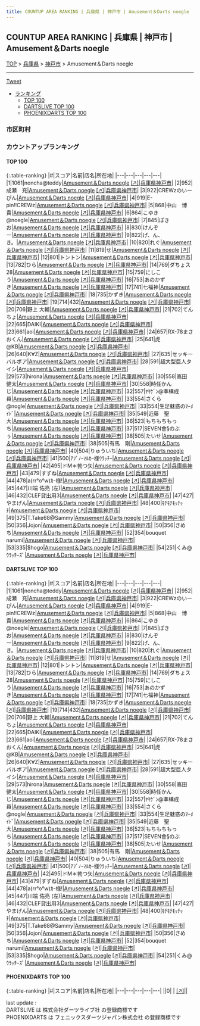 ```yaml
---
title: COUNTUP AREA RANKING | 兵庫県 | 神戸市 | Amusement＆Darts noegle
---
```

## COUNTUP AREA RANKING | 兵庫県 | 神戸市 | Amusement＆Darts noegle

[TOP](/darts/rank/) > [兵庫県](/darts/rank/兵庫県/) > [神戸市](/darts/rank/兵庫県/神戸市/) > Amusement＆Darts noegle

___

<a href="https://twitter.com/share?ref_src=twsrc%5Etfw" data-text="COUNTUP AREA RANKING | 兵庫県神戸市Amusement＆Darts noegle" class="twitter-share-button" data-hashtags="DARTSLIVE,PHOENIXDARTS,darts,ダーツ" data-show-count="false">Tweet</a>

* [ランキング](#カウントアップランキング)
    * [TOP 100](#top-100)
    * [DARTSLIVE TOP 100](#dartslive-top-100)
    * [PHOENIXDARTS TOP 100](#phoenixdarts-top-100)

### 市区町村

<ul>

</ul>

### カウントアップランキング

#### TOP 100



{:.table-ranking}
|#|スコア|名前|店名|所在地|
|---|---|---|---|---|
|1|1061|<span class="rank-name-dl">noncha@teddy</span>|<a href="/darts/rank/shops/6d75ee8fe2c34a2e28032249b44395af.html">Amusement＆Darts noegle</a> <a href="https://search.dartslive.com/jp/shop/6d75ee8fe2c34a2e28032249b44395af">[↗]</a>|<a href="/darts/rank/兵庫県/神戸市">兵庫県神戸市</a>|
|2|952|<span class="rank-name-dl">成瀬　充</span>|<a href="/darts/rank/shops/6d75ee8fe2c34a2e28032249b44395af.html">Amusement＆Darts noegle</a> <a href="https://search.dartslive.com/jp/shop/6d75ee8fe2c34a2e28032249b44395af">[↗]</a>|<a href="/darts/rank/兵庫県/神戸市">兵庫県神戸市</a>|
|3|922|<span class="rank-name-dl">CREWzのいーぴん</span>|<a href="/darts/rank/shops/6d75ee8fe2c34a2e28032249b44395af.html">Amusement＆Darts noegle</a> <a href="https://search.dartslive.com/jp/shop/6d75ee8fe2c34a2e28032249b44395af">[↗]</a>|<a href="/darts/rank/兵庫県/神戸市">兵庫県神戸市</a>|
|4|919|<span class="rank-name-dl">E-pin!!CREWz</span>|<a href="/darts/rank/shops/6d75ee8fe2c34a2e28032249b44395af.html">Amusement＆Darts noegle</a> <a href="https://search.dartslive.com/jp/shop/6d75ee8fe2c34a2e28032249b44395af">[↗]</a>|<a href="/darts/rank/兵庫県/神戸市">兵庫県神戸市</a>|
|5|868|<span class="rank-name-dl">中山　博貴</span>|<a href="/darts/rank/shops/6d75ee8fe2c34a2e28032249b44395af.html">Amusement＆Darts noegle</a> <a href="https://search.dartslive.com/jp/shop/6d75ee8fe2c34a2e28032249b44395af">[↗]</a>|<a href="/darts/rank/兵庫県/神戸市">兵庫県神戸市</a>|
|6|864|<span class="rank-name-dl">こゆき@noegle</span>|<a href="/darts/rank/shops/6d75ee8fe2c34a2e28032249b44395af.html">Amusement＆Darts noegle</a> <a href="https://search.dartslive.com/jp/shop/6d75ee8fe2c34a2e28032249b44395af">[↗]</a>|<a href="/darts/rank/兵庫県/神戸市">兵庫県神戸市</a>|
|7|845|<span class="rank-name-dl">ぽきお</span>|<a href="/darts/rank/shops/6d75ee8fe2c34a2e28032249b44395af.html">Amusement＆Darts noegle</a> <a href="https://search.dartslive.com/jp/shop/6d75ee8fe2c34a2e28032249b44395af">[↗]</a>|<a href="/darts/rank/兵庫県/神戸市">兵庫県神戸市</a>|
|8|830|<span class="rank-name-dl">けんぞー</span>|<a href="/darts/rank/shops/6d75ee8fe2c34a2e28032249b44395af.html">Amusement＆Darts noegle</a> <a href="https://search.dartslive.com/jp/shop/6d75ee8fe2c34a2e28032249b44395af">[↗]</a>|<a href="/darts/rank/兵庫県/神戸市">兵庫県神戸市</a>|
|9|822|<span class="rank-name-dl">げ、ん、き。</span>|<a href="/darts/rank/shops/6d75ee8fe2c34a2e28032249b44395af.html">Amusement＆Darts noegle</a> <a href="https://search.dartslive.com/jp/shop/6d75ee8fe2c34a2e28032249b44395af">[↗]</a>|<a href="/darts/rank/兵庫県/神戸市">兵庫県神戸市</a>|
|10|820|<span class="rank-name-dl">れぐ</span>|<a href="/darts/rank/shops/6d75ee8fe2c34a2e28032249b44395af.html">Amusement＆Darts noegle</a> <a href="https://search.dartslive.com/jp/shop/6d75ee8fe2c34a2e28032249b44395af">[↗]</a>|<a href="/darts/rank/兵庫県/神戸市">兵庫県神戸市</a>|
|11|819|<span class="rank-name-dl">せ</span>|<a href="/darts/rank/shops/6d75ee8fe2c34a2e28032249b44395af.html">Amusement＆Darts noegle</a> <a href="https://search.dartslive.com/jp/shop/6d75ee8fe2c34a2e28032249b44395af">[↗]</a>|<a href="/darts/rank/兵庫県/神戸市">兵庫県神戸市</a>|
|12|801|<span class="rank-name-dl">トントン</span>|<a href="/darts/rank/shops/6d75ee8fe2c34a2e28032249b44395af.html">Amusement＆Darts noegle</a> <a href="https://search.dartslive.com/jp/shop/6d75ee8fe2c34a2e28032249b44395af">[↗]</a>|<a href="/darts/rank/兵庫県/神戸市">兵庫県神戸市</a>|
|13|782|<span class="rank-name-dl">ひら</span>|<a href="/darts/rank/shops/6d75ee8fe2c34a2e28032249b44395af.html">Amusement＆Darts noegle</a> <a href="https://search.dartslive.com/jp/shop/6d75ee8fe2c34a2e28032249b44395af">[↗]</a>|<a href="/darts/rank/兵庫県/神戸市">兵庫県神戸市</a>|
|14|769|<span class="rank-name-dl">ダちょス28</span>|<a href="/darts/rank/shops/6d75ee8fe2c34a2e28032249b44395af.html">Amusement＆Darts noegle</a> <a href="https://search.dartslive.com/jp/shop/6d75ee8fe2c34a2e28032249b44395af">[↗]</a>|<a href="/darts/rank/兵庫県/神戸市">兵庫県神戸市</a>|
|15|759|<span class="rank-name-dl">にしこう</span>|<a href="/darts/rank/shops/6d75ee8fe2c34a2e28032249b44395af.html">Amusement＆Darts noegle</a> <a href="https://search.dartslive.com/jp/shop/6d75ee8fe2c34a2e28032249b44395af">[↗]</a>|<a href="/darts/rank/兵庫県/神戸市">兵庫県神戸市</a>|
|16|753|<span class="rank-name-dl">あのかずき</span>|<a href="/darts/rank/shops/6d75ee8fe2c34a2e28032249b44395af.html">Amusement＆Darts noegle</a> <a href="https://search.dartslive.com/jp/shop/6d75ee8fe2c34a2e28032249b44395af">[↗]</a>|<a href="/darts/rank/兵庫県/神戸市">兵庫県神戸市</a>|
|17|741|<span class="rank-name-dl">七福神</span>|<a href="/darts/rank/shops/6d75ee8fe2c34a2e28032249b44395af.html">Amusement＆Darts noegle</a> <a href="https://search.dartslive.com/jp/shop/6d75ee8fe2c34a2e28032249b44395af">[↗]</a>|<a href="/darts/rank/兵庫県/神戸市">兵庫県神戸市</a>|
|18|735|<span class="rank-name-dl">かずき</span>|<a href="/darts/rank/shops/6d75ee8fe2c34a2e28032249b44395af.html">Amusement＆Darts noegle</a> <a href="https://search.dartslive.com/jp/shop/6d75ee8fe2c34a2e28032249b44395af">[↗]</a>|<a href="/darts/rank/兵庫県/神戸市">兵庫県神戸市</a>|
|19|714|<span class="rank-name-dl">432</span>|<a href="/darts/rank/shops/6d75ee8fe2c34a2e28032249b44395af.html">Amusement＆Darts noegle</a> <a href="https://search.dartslive.com/jp/shop/6d75ee8fe2c34a2e28032249b44395af">[↗]</a>|<a href="/darts/rank/兵庫県/神戸市">兵庫県神戸市</a>|
|20|706|<span class="rank-name-dl">野上 大輔</span>|<a href="/darts/rank/shops/6d75ee8fe2c34a2e28032249b44395af.html">Amusement＆Darts noegle</a> <a href="https://search.dartslive.com/jp/shop/6d75ee8fe2c34a2e28032249b44395af">[↗]</a>|<a href="/darts/rank/兵庫県/神戸市">兵庫県神戸市</a>|
|21|702|<span class="rank-name-dl">てんちょ</span>|<a href="/darts/rank/shops/6d75ee8fe2c34a2e28032249b44395af.html">Amusement＆Darts noegle</a> <a href="https://search.dartslive.com/jp/shop/6d75ee8fe2c34a2e28032249b44395af">[↗]</a>|<a href="/darts/rank/兵庫県/神戸市">兵庫県神戸市</a>|
|22|665|<span class="rank-name-dl">DAIKI</span>|<a href="/darts/rank/shops/6d75ee8fe2c34a2e28032249b44395af.html">Amusement＆Darts noegle</a> <a href="https://search.dartslive.com/jp/shop/6d75ee8fe2c34a2e28032249b44395af">[↗]</a>|<a href="/darts/rank/兵庫県/神戸市">兵庫県神戸市</a>|
|23|661|<span class="rank-name-dl">aoi</span>|<a href="/darts/rank/shops/6d75ee8fe2c34a2e28032249b44395af.html">Amusement＆Darts noegle</a> <a href="https://search.dartslive.com/jp/shop/6d75ee8fe2c34a2e28032249b44395af">[↗]</a>|<a href="/darts/rank/兵庫県/神戸市">兵庫県神戸市</a>|
|24|657|<span class="rank-name-dl">RX-78まさおくん</span>|<a href="/darts/rank/shops/6d75ee8fe2c34a2e28032249b44395af.html">Amusement＆Darts noegle</a> <a href="https://search.dartslive.com/jp/shop/6d75ee8fe2c34a2e28032249b44395af">[↗]</a>|<a href="/darts/rank/兵庫県/神戸市">兵庫県神戸市</a>|
|25|641|<span class="rank-name-dl">虎@KB</span>|<a href="/darts/rank/shops/6d75ee8fe2c34a2e28032249b44395af.html">Amusement＆Darts noegle</a> <a href="https://search.dartslive.com/jp/shop/6d75ee8fe2c34a2e28032249b44395af">[↗]</a>|<a href="/darts/rank/兵庫県/神戸市">兵庫県神戸市</a>|
|26|640|<span class="rank-name-dl">K∀Z</span>|<a href="/darts/rank/shops/6d75ee8fe2c34a2e28032249b44395af.html">Amusement＆Darts noegle</a> <a href="https://search.dartslive.com/jp/shop/6d75ee8fe2c34a2e28032249b44395af">[↗]</a>|<a href="/darts/rank/兵庫県/神戸市">兵庫県神戸市</a>|
|27|635|<span class="rank-name-dl">セッキーバルボア</span>|<a href="/darts/rank/shops/6d75ee8fe2c34a2e28032249b44395af.html">Amusement＆Darts noegle</a> <a href="https://search.dartslive.com/jp/shop/6d75ee8fe2c34a2e28032249b44395af">[↗]</a>|<a href="/darts/rank/兵庫県/神戸市">兵庫県神戸市</a>|
|28|591|<span class="rank-name-dl">超大型巨人タイシ</span>|<a href="/darts/rank/shops/6d75ee8fe2c34a2e28032249b44395af.html">Amusement＆Darts noegle</a> <a href="https://search.dartslive.com/jp/shop/6d75ee8fe2c34a2e28032249b44395af">[↗]</a>|<a href="/darts/rank/兵庫県/神戸市">兵庫県神戸市</a>|
|29|573|<span class="rank-name-dl">hirona</span>|<a href="/darts/rank/shops/6d75ee8fe2c34a2e28032249b44395af.html">Amusement＆Darts noegle</a> <a href="https://search.dartslive.com/jp/shop/6d75ee8fe2c34a2e28032249b44395af">[↗]</a>|<a href="/darts/rank/兵庫県/神戸市">兵庫県神戸市</a>|
|30|558|<span class="rank-name-dl">嶌田　健太</span>|<a href="/darts/rank/shops/6d75ee8fe2c34a2e28032249b44395af.html">Amusement＆Darts noegle</a> <a href="https://search.dartslive.com/jp/shop/6d75ee8fe2c34a2e28032249b44395af">[↗]</a>|<a href="/darts/rank/兵庫県/神戸市">兵庫県神戸市</a>|
|30|558|<span class="rank-name-dl">時任かんじ</span>|<a href="/darts/rank/shops/6d75ee8fe2c34a2e28032249b44395af.html">Amusement＆Darts noegle</a> <a href="https://search.dartslive.com/jp/shop/6d75ee8fe2c34a2e28032249b44395af">[↗]</a>|<a href="/darts/rank/兵庫県/神戸市">兵庫県神戸市</a>|
|32|557|<span class="rank-name-dl">ﾔﾏｹﾞﾝ@準構成員</span>|<a href="/darts/rank/shops/6d75ee8fe2c34a2e28032249b44395af.html">Amusement＆Darts noegle</a> <a href="https://search.dartslive.com/jp/shop/6d75ee8fe2c34a2e28032249b44395af">[↗]</a>|<a href="/darts/rank/兵庫県/神戸市">兵庫県神戸市</a>|
|33|554|<span class="rank-name-dl">さくら@nogle</span>|<a href="/darts/rank/shops/6d75ee8fe2c34a2e28032249b44395af.html">Amusement＆Darts noegle</a> <a href="https://search.dartslive.com/jp/shop/6d75ee8fe2c34a2e28032249b44395af">[↗]</a>|<a href="/darts/rank/兵庫県/神戸市">兵庫県神戸市</a>|
|33|554|<span class="rank-name-dl">生足魅惑のﾏｰﾒｲﾄﾞ</span>|<a href="/darts/rank/shops/6d75ee8fe2c34a2e28032249b44395af.html">Amusement＆Darts noegle</a> <a href="https://search.dartslive.com/jp/shop/6d75ee8fe2c34a2e28032249b44395af">[↗]</a>|<a href="/darts/rank/兵庫県/神戸市">兵庫県神戸市</a>|
|35|549|<span class="rank-name-dl">近藤　聖大</span>|<a href="/darts/rank/shops/6d75ee8fe2c34a2e28032249b44395af.html">Amusement＆Darts noegle</a> <a href="https://search.dartslive.com/jp/shop/6d75ee8fe2c34a2e28032249b44395af">[↗]</a>|<a href="/darts/rank/兵庫県/神戸市">兵庫県神戸市</a>|
|36|523|<span class="rank-name-dl">もちもちもっち</span>|<a href="/darts/rank/shops/6d75ee8fe2c34a2e28032249b44395af.html">Amusement＆Darts noegle</a> <a href="https://search.dartslive.com/jp/shop/6d75ee8fe2c34a2e28032249b44395af">[↗]</a>|<a href="/darts/rank/兵庫県/神戸市">兵庫県神戸市</a>|
|37|517|<span class="rank-name-dl">SEVEN會§のぶぅ</span>|<a href="/darts/rank/shops/6d75ee8fe2c34a2e28032249b44395af.html">Amusement＆Darts noegle</a> <a href="https://search.dartslive.com/jp/shop/6d75ee8fe2c34a2e28032249b44395af">[↗]</a>|<a href="/darts/rank/兵庫県/神戸市">兵庫県神戸市</a>|
|38|505|<span class="rank-name-dl">たいせ</span>|<a href="/darts/rank/shops/6d75ee8fe2c34a2e28032249b44395af.html">Amusement＆Darts noegle</a> <a href="https://search.dartslive.com/jp/shop/6d75ee8fe2c34a2e28032249b44395af">[↗]</a>|<a href="/darts/rank/兵庫県/神戸市">兵庫県神戸市</a>|
|38|505|<span class="rank-name-dl">有馬　剛</span>|<a href="/darts/rank/shops/6d75ee8fe2c34a2e28032249b44395af.html">Amusement＆Darts noegle</a> <a href="https://search.dartslive.com/jp/shop/6d75ee8fe2c34a2e28032249b44395af">[↗]</a>|<a href="/darts/rank/兵庫県/神戸市">兵庫県神戸市</a>|
|40|504|<span class="rank-name-dl">りゅういち</span>|<a href="/darts/rank/shops/6d75ee8fe2c34a2e28032249b44395af.html">Amusement＆Darts noegle</a> <a href="https://search.dartslive.com/jp/shop/6d75ee8fe2c34a2e28032249b44395af">[↗]</a>|<a href="/darts/rank/兵庫県/神戸市">兵庫県神戸市</a>|
|41|500|<span class="rank-name-dl">ｱﾌﾞﾉｰﾏﾙｶｰ様ｳﾗｯﾁｰ</span>|<a href="/darts/rank/shops/6d75ee8fe2c34a2e28032249b44395af.html">Amusement＆Darts noegle</a> <a href="https://search.dartslive.com/jp/shop/6d75ee8fe2c34a2e28032249b44395af">[↗]</a>|<a href="/darts/rank/兵庫県/神戸市">兵庫県神戸市</a>|
|42|495|<span class="rank-name-dl">ドM＊勃つ矢</span>|<a href="/darts/rank/shops/6d75ee8fe2c34a2e28032249b44395af.html">Amusement＆Darts noegle</a> <a href="https://search.dartslive.com/jp/shop/6d75ee8fe2c34a2e28032249b44395af">[↗]</a>|<a href="/darts/rank/兵庫県/神戸市">兵庫県神戸市</a>|
|43|479|<span class="rank-name-dl">すずね</span>|<a href="/darts/rank/shops/6d75ee8fe2c34a2e28032249b44395af.html">Amusement＆Darts noegle</a> <a href="https://search.dartslive.com/jp/shop/6d75ee8fe2c34a2e28032249b44395af">[↗]</a>|<a href="/darts/rank/兵庫県/神戸市">兵庫県神戸市</a>|
|44|478|<span class="rank-name-dl">a(rr°o°w)ｶｰ様!</span>|<a href="/darts/rank/shops/6d75ee8fe2c34a2e28032249b44395af.html">Amusement＆Darts noegle</a> <a href="https://search.dartslive.com/jp/shop/6d75ee8fe2c34a2e28032249b44395af">[↗]</a>|<a href="/darts/rank/兵庫県/神戸市">兵庫県神戸市</a>|
|45|447|<span class="rank-name-dl">川端 佑亮 (左)</span>|<a href="/darts/rank/shops/6d75ee8fe2c34a2e28032249b44395af.html">Amusement＆Darts noegle</a> <a href="https://search.dartslive.com/jp/shop/6d75ee8fe2c34a2e28032249b44395af">[↗]</a>|<a href="/darts/rank/兵庫県/神戸市">兵庫県神戸市</a>|
|46|432|<span class="rank-name-dl">CLEF貸出用3</span>|<a href="/darts/rank/shops/6d75ee8fe2c34a2e28032249b44395af.html">Amusement＆Darts noegle</a> <a href="https://search.dartslive.com/jp/shop/6d75ee8fe2c34a2e28032249b44395af">[↗]</a>|<a href="/darts/rank/兵庫県/神戸市">兵庫県神戸市</a>|
|47|427|<span class="rank-name-dl">やまげん</span>|<a href="/darts/rank/shops/6d75ee8fe2c34a2e28032249b44395af.html">Amusement＆Darts noegle</a> <a href="https://search.dartslive.com/jp/shop/6d75ee8fe2c34a2e28032249b44395af">[↗]</a>|<a href="/darts/rank/兵庫県/神戸市">兵庫県神戸市</a>|
|48|400|<span class="rank-name-dl">ﾓﾁﾓﾁﾓｯﾁｯﾁ</span>|<a href="/darts/rank/shops/6d75ee8fe2c34a2e28032249b44395af.html">Amusement＆Darts noegle</a> <a href="https://search.dartslive.com/jp/shop/6d75ee8fe2c34a2e28032249b44395af">[↗]</a>|<a href="/darts/rank/兵庫県/神戸市">兵庫県神戸市</a>|
|49|375|<span class="rank-name-dl">T.Take68@Sammy</span>|<a href="/darts/rank/shops/6d75ee8fe2c34a2e28032249b44395af.html">Amusement＆Darts noegle</a> <a href="https://search.dartslive.com/jp/shop/6d75ee8fe2c34a2e28032249b44395af">[↗]</a>|<a href="/darts/rank/兵庫県/神戸市">兵庫県神戸市</a>|
|50|356|<span class="rank-name-dl">Jojon</span>|<a href="/darts/rank/shops/6d75ee8fe2c34a2e28032249b44395af.html">Amusement＆Darts noegle</a> <a href="https://search.dartslive.com/jp/shop/6d75ee8fe2c34a2e28032249b44395af">[↗]</a>|<a href="/darts/rank/兵庫県/神戸市">兵庫県神戸市</a>|
|50|356|<span class="rank-name-dl">さめち</span>|<a href="/darts/rank/shops/6d75ee8fe2c34a2e28032249b44395af.html">Amusement＆Darts noegle</a> <a href="https://search.dartslive.com/jp/shop/6d75ee8fe2c34a2e28032249b44395af">[↗]</a>|<a href="/darts/rank/兵庫県/神戸市">兵庫県神戸市</a>|
|52|354|<span class="rank-name-dl">bouquet narumi</span>|<a href="/darts/rank/shops/6d75ee8fe2c34a2e28032249b44395af.html">Amusement＆Darts noegle</a> <a href="https://search.dartslive.com/jp/shop/6d75ee8fe2c34a2e28032249b44395af">[↗]</a>|<a href="/darts/rank/兵庫県/神戸市">兵庫県神戸市</a>|
|53|335|<span class="rank-name-dl">$hogo</span>|<a href="/darts/rank/shops/6d75ee8fe2c34a2e28032249b44395af.html">Amusement＆Darts noegle</a> <a href="https://search.dartslive.com/jp/shop/6d75ee8fe2c34a2e28032249b44395af">[↗]</a>|<a href="/darts/rank/兵庫県/神戸市">兵庫県神戸市</a>|
|54|251|<span class="rank-name-dl">くみ@ｳﾗｯﾁｰｽﾞ</span>|<a href="/darts/rank/shops/6d75ee8fe2c34a2e28032249b44395af.html">Amusement＆Darts noegle</a> <a href="https://search.dartslive.com/jp/shop/6d75ee8fe2c34a2e28032249b44395af">[↗]</a>|<a href="/darts/rank/兵庫県/神戸市">兵庫県神戸市</a>|


#### DARTSLIVE TOP 100



{:.table-ranking}
|#|スコア|名前|店名|所在地|
|---|---|---|---|---|
|1|1061|<span class="rank-name-dl">noncha@teddy</span>|<a href="/darts/rank/shops/6d75ee8fe2c34a2e28032249b44395af.html">Amusement＆Darts noegle</a> <a href="https://search.dartslive.com/jp/shop/6d75ee8fe2c34a2e28032249b44395af">[↗]</a>|<a href="/darts/rank/兵庫県/神戸市">兵庫県神戸市</a>|
|2|952|<span class="rank-name-dl">成瀬　充</span>|<a href="/darts/rank/shops/6d75ee8fe2c34a2e28032249b44395af.html">Amusement＆Darts noegle</a> <a href="https://search.dartslive.com/jp/shop/6d75ee8fe2c34a2e28032249b44395af">[↗]</a>|<a href="/darts/rank/兵庫県/神戸市">兵庫県神戸市</a>|
|3|922|<span class="rank-name-dl">CREWzのいーぴん</span>|<a href="/darts/rank/shops/6d75ee8fe2c34a2e28032249b44395af.html">Amusement＆Darts noegle</a> <a href="https://search.dartslive.com/jp/shop/6d75ee8fe2c34a2e28032249b44395af">[↗]</a>|<a href="/darts/rank/兵庫県/神戸市">兵庫県神戸市</a>|
|4|919|<span class="rank-name-dl">E-pin!!CREWz</span>|<a href="/darts/rank/shops/6d75ee8fe2c34a2e28032249b44395af.html">Amusement＆Darts noegle</a> <a href="https://search.dartslive.com/jp/shop/6d75ee8fe2c34a2e28032249b44395af">[↗]</a>|<a href="/darts/rank/兵庫県/神戸市">兵庫県神戸市</a>|
|5|868|<span class="rank-name-dl">中山　博貴</span>|<a href="/darts/rank/shops/6d75ee8fe2c34a2e28032249b44395af.html">Amusement＆Darts noegle</a> <a href="https://search.dartslive.com/jp/shop/6d75ee8fe2c34a2e28032249b44395af">[↗]</a>|<a href="/darts/rank/兵庫県/神戸市">兵庫県神戸市</a>|
|6|864|<span class="rank-name-dl">こゆき@noegle</span>|<a href="/darts/rank/shops/6d75ee8fe2c34a2e28032249b44395af.html">Amusement＆Darts noegle</a> <a href="https://search.dartslive.com/jp/shop/6d75ee8fe2c34a2e28032249b44395af">[↗]</a>|<a href="/darts/rank/兵庫県/神戸市">兵庫県神戸市</a>|
|7|845|<span class="rank-name-dl">ぽきお</span>|<a href="/darts/rank/shops/6d75ee8fe2c34a2e28032249b44395af.html">Amusement＆Darts noegle</a> <a href="https://search.dartslive.com/jp/shop/6d75ee8fe2c34a2e28032249b44395af">[↗]</a>|<a href="/darts/rank/兵庫県/神戸市">兵庫県神戸市</a>|
|8|830|<span class="rank-name-dl">けんぞー</span>|<a href="/darts/rank/shops/6d75ee8fe2c34a2e28032249b44395af.html">Amusement＆Darts noegle</a> <a href="https://search.dartslive.com/jp/shop/6d75ee8fe2c34a2e28032249b44395af">[↗]</a>|<a href="/darts/rank/兵庫県/神戸市">兵庫県神戸市</a>|
|9|822|<span class="rank-name-dl">げ、ん、き。</span>|<a href="/darts/rank/shops/6d75ee8fe2c34a2e28032249b44395af.html">Amusement＆Darts noegle</a> <a href="https://search.dartslive.com/jp/shop/6d75ee8fe2c34a2e28032249b44395af">[↗]</a>|<a href="/darts/rank/兵庫県/神戸市">兵庫県神戸市</a>|
|10|820|<span class="rank-name-dl">れぐ</span>|<a href="/darts/rank/shops/6d75ee8fe2c34a2e28032249b44395af.html">Amusement＆Darts noegle</a> <a href="https://search.dartslive.com/jp/shop/6d75ee8fe2c34a2e28032249b44395af">[↗]</a>|<a href="/darts/rank/兵庫県/神戸市">兵庫県神戸市</a>|
|11|819|<span class="rank-name-dl">せ</span>|<a href="/darts/rank/shops/6d75ee8fe2c34a2e28032249b44395af.html">Amusement＆Darts noegle</a> <a href="https://search.dartslive.com/jp/shop/6d75ee8fe2c34a2e28032249b44395af">[↗]</a>|<a href="/darts/rank/兵庫県/神戸市">兵庫県神戸市</a>|
|12|801|<span class="rank-name-dl">トントン</span>|<a href="/darts/rank/shops/6d75ee8fe2c34a2e28032249b44395af.html">Amusement＆Darts noegle</a> <a href="https://search.dartslive.com/jp/shop/6d75ee8fe2c34a2e28032249b44395af">[↗]</a>|<a href="/darts/rank/兵庫県/神戸市">兵庫県神戸市</a>|
|13|782|<span class="rank-name-dl">ひら</span>|<a href="/darts/rank/shops/6d75ee8fe2c34a2e28032249b44395af.html">Amusement＆Darts noegle</a> <a href="https://search.dartslive.com/jp/shop/6d75ee8fe2c34a2e28032249b44395af">[↗]</a>|<a href="/darts/rank/兵庫県/神戸市">兵庫県神戸市</a>|
|14|769|<span class="rank-name-dl">ダちょス28</span>|<a href="/darts/rank/shops/6d75ee8fe2c34a2e28032249b44395af.html">Amusement＆Darts noegle</a> <a href="https://search.dartslive.com/jp/shop/6d75ee8fe2c34a2e28032249b44395af">[↗]</a>|<a href="/darts/rank/兵庫県/神戸市">兵庫県神戸市</a>|
|15|759|<span class="rank-name-dl">にしこう</span>|<a href="/darts/rank/shops/6d75ee8fe2c34a2e28032249b44395af.html">Amusement＆Darts noegle</a> <a href="https://search.dartslive.com/jp/shop/6d75ee8fe2c34a2e28032249b44395af">[↗]</a>|<a href="/darts/rank/兵庫県/神戸市">兵庫県神戸市</a>|
|16|753|<span class="rank-name-dl">あのかずき</span>|<a href="/darts/rank/shops/6d75ee8fe2c34a2e28032249b44395af.html">Amusement＆Darts noegle</a> <a href="https://search.dartslive.com/jp/shop/6d75ee8fe2c34a2e28032249b44395af">[↗]</a>|<a href="/darts/rank/兵庫県/神戸市">兵庫県神戸市</a>|
|17|741|<span class="rank-name-dl">七福神</span>|<a href="/darts/rank/shops/6d75ee8fe2c34a2e28032249b44395af.html">Amusement＆Darts noegle</a> <a href="https://search.dartslive.com/jp/shop/6d75ee8fe2c34a2e28032249b44395af">[↗]</a>|<a href="/darts/rank/兵庫県/神戸市">兵庫県神戸市</a>|
|18|735|<span class="rank-name-dl">かずき</span>|<a href="/darts/rank/shops/6d75ee8fe2c34a2e28032249b44395af.html">Amusement＆Darts noegle</a> <a href="https://search.dartslive.com/jp/shop/6d75ee8fe2c34a2e28032249b44395af">[↗]</a>|<a href="/darts/rank/兵庫県/神戸市">兵庫県神戸市</a>|
|19|714|<span class="rank-name-dl">432</span>|<a href="/darts/rank/shops/6d75ee8fe2c34a2e28032249b44395af.html">Amusement＆Darts noegle</a> <a href="https://search.dartslive.com/jp/shop/6d75ee8fe2c34a2e28032249b44395af">[↗]</a>|<a href="/darts/rank/兵庫県/神戸市">兵庫県神戸市</a>|
|20|706|<span class="rank-name-dl">野上 大輔</span>|<a href="/darts/rank/shops/6d75ee8fe2c34a2e28032249b44395af.html">Amusement＆Darts noegle</a> <a href="https://search.dartslive.com/jp/shop/6d75ee8fe2c34a2e28032249b44395af">[↗]</a>|<a href="/darts/rank/兵庫県/神戸市">兵庫県神戸市</a>|
|21|702|<span class="rank-name-dl">てんちょ</span>|<a href="/darts/rank/shops/6d75ee8fe2c34a2e28032249b44395af.html">Amusement＆Darts noegle</a> <a href="https://search.dartslive.com/jp/shop/6d75ee8fe2c34a2e28032249b44395af">[↗]</a>|<a href="/darts/rank/兵庫県/神戸市">兵庫県神戸市</a>|
|22|665|<span class="rank-name-dl">DAIKI</span>|<a href="/darts/rank/shops/6d75ee8fe2c34a2e28032249b44395af.html">Amusement＆Darts noegle</a> <a href="https://search.dartslive.com/jp/shop/6d75ee8fe2c34a2e28032249b44395af">[↗]</a>|<a href="/darts/rank/兵庫県/神戸市">兵庫県神戸市</a>|
|23|661|<span class="rank-name-dl">aoi</span>|<a href="/darts/rank/shops/6d75ee8fe2c34a2e28032249b44395af.html">Amusement＆Darts noegle</a> <a href="https://search.dartslive.com/jp/shop/6d75ee8fe2c34a2e28032249b44395af">[↗]</a>|<a href="/darts/rank/兵庫県/神戸市">兵庫県神戸市</a>|
|24|657|<span class="rank-name-dl">RX-78まさおくん</span>|<a href="/darts/rank/shops/6d75ee8fe2c34a2e28032249b44395af.html">Amusement＆Darts noegle</a> <a href="https://search.dartslive.com/jp/shop/6d75ee8fe2c34a2e28032249b44395af">[↗]</a>|<a href="/darts/rank/兵庫県/神戸市">兵庫県神戸市</a>|
|25|641|<span class="rank-name-dl">虎@KB</span>|<a href="/darts/rank/shops/6d75ee8fe2c34a2e28032249b44395af.html">Amusement＆Darts noegle</a> <a href="https://search.dartslive.com/jp/shop/6d75ee8fe2c34a2e28032249b44395af">[↗]</a>|<a href="/darts/rank/兵庫県/神戸市">兵庫県神戸市</a>|
|26|640|<span class="rank-name-dl">K∀Z</span>|<a href="/darts/rank/shops/6d75ee8fe2c34a2e28032249b44395af.html">Amusement＆Darts noegle</a> <a href="https://search.dartslive.com/jp/shop/6d75ee8fe2c34a2e28032249b44395af">[↗]</a>|<a href="/darts/rank/兵庫県/神戸市">兵庫県神戸市</a>|
|27|635|<span class="rank-name-dl">セッキーバルボア</span>|<a href="/darts/rank/shops/6d75ee8fe2c34a2e28032249b44395af.html">Amusement＆Darts noegle</a> <a href="https://search.dartslive.com/jp/shop/6d75ee8fe2c34a2e28032249b44395af">[↗]</a>|<a href="/darts/rank/兵庫県/神戸市">兵庫県神戸市</a>|
|28|591|<span class="rank-name-dl">超大型巨人タイシ</span>|<a href="/darts/rank/shops/6d75ee8fe2c34a2e28032249b44395af.html">Amusement＆Darts noegle</a> <a href="https://search.dartslive.com/jp/shop/6d75ee8fe2c34a2e28032249b44395af">[↗]</a>|<a href="/darts/rank/兵庫県/神戸市">兵庫県神戸市</a>|
|29|573|<span class="rank-name-dl">hirona</span>|<a href="/darts/rank/shops/6d75ee8fe2c34a2e28032249b44395af.html">Amusement＆Darts noegle</a> <a href="https://search.dartslive.com/jp/shop/6d75ee8fe2c34a2e28032249b44395af">[↗]</a>|<a href="/darts/rank/兵庫県/神戸市">兵庫県神戸市</a>|
|30|558|<span class="rank-name-dl">嶌田　健太</span>|<a href="/darts/rank/shops/6d75ee8fe2c34a2e28032249b44395af.html">Amusement＆Darts noegle</a> <a href="https://search.dartslive.com/jp/shop/6d75ee8fe2c34a2e28032249b44395af">[↗]</a>|<a href="/darts/rank/兵庫県/神戸市">兵庫県神戸市</a>|
|30|558|<span class="rank-name-dl">時任かんじ</span>|<a href="/darts/rank/shops/6d75ee8fe2c34a2e28032249b44395af.html">Amusement＆Darts noegle</a> <a href="https://search.dartslive.com/jp/shop/6d75ee8fe2c34a2e28032249b44395af">[↗]</a>|<a href="/darts/rank/兵庫県/神戸市">兵庫県神戸市</a>|
|32|557|<span class="rank-name-dl">ﾔﾏｹﾞﾝ@準構成員</span>|<a href="/darts/rank/shops/6d75ee8fe2c34a2e28032249b44395af.html">Amusement＆Darts noegle</a> <a href="https://search.dartslive.com/jp/shop/6d75ee8fe2c34a2e28032249b44395af">[↗]</a>|<a href="/darts/rank/兵庫県/神戸市">兵庫県神戸市</a>|
|33|554|<span class="rank-name-dl">さくら@nogle</span>|<a href="/darts/rank/shops/6d75ee8fe2c34a2e28032249b44395af.html">Amusement＆Darts noegle</a> <a href="https://search.dartslive.com/jp/shop/6d75ee8fe2c34a2e28032249b44395af">[↗]</a>|<a href="/darts/rank/兵庫県/神戸市">兵庫県神戸市</a>|
|33|554|<span class="rank-name-dl">生足魅惑のﾏｰﾒｲﾄﾞ</span>|<a href="/darts/rank/shops/6d75ee8fe2c34a2e28032249b44395af.html">Amusement＆Darts noegle</a> <a href="https://search.dartslive.com/jp/shop/6d75ee8fe2c34a2e28032249b44395af">[↗]</a>|<a href="/darts/rank/兵庫県/神戸市">兵庫県神戸市</a>|
|35|549|<span class="rank-name-dl">近藤　聖大</span>|<a href="/darts/rank/shops/6d75ee8fe2c34a2e28032249b44395af.html">Amusement＆Darts noegle</a> <a href="https://search.dartslive.com/jp/shop/6d75ee8fe2c34a2e28032249b44395af">[↗]</a>|<a href="/darts/rank/兵庫県/神戸市">兵庫県神戸市</a>|
|36|523|<span class="rank-name-dl">もちもちもっち</span>|<a href="/darts/rank/shops/6d75ee8fe2c34a2e28032249b44395af.html">Amusement＆Darts noegle</a> <a href="https://search.dartslive.com/jp/shop/6d75ee8fe2c34a2e28032249b44395af">[↗]</a>|<a href="/darts/rank/兵庫県/神戸市">兵庫県神戸市</a>|
|37|517|<span class="rank-name-dl">SEVEN會§のぶぅ</span>|<a href="/darts/rank/shops/6d75ee8fe2c34a2e28032249b44395af.html">Amusement＆Darts noegle</a> <a href="https://search.dartslive.com/jp/shop/6d75ee8fe2c34a2e28032249b44395af">[↗]</a>|<a href="/darts/rank/兵庫県/神戸市">兵庫県神戸市</a>|
|38|505|<span class="rank-name-dl">たいせ</span>|<a href="/darts/rank/shops/6d75ee8fe2c34a2e28032249b44395af.html">Amusement＆Darts noegle</a> <a href="https://search.dartslive.com/jp/shop/6d75ee8fe2c34a2e28032249b44395af">[↗]</a>|<a href="/darts/rank/兵庫県/神戸市">兵庫県神戸市</a>|
|38|505|<span class="rank-name-dl">有馬　剛</span>|<a href="/darts/rank/shops/6d75ee8fe2c34a2e28032249b44395af.html">Amusement＆Darts noegle</a> <a href="https://search.dartslive.com/jp/shop/6d75ee8fe2c34a2e28032249b44395af">[↗]</a>|<a href="/darts/rank/兵庫県/神戸市">兵庫県神戸市</a>|
|40|504|<span class="rank-name-dl">りゅういち</span>|<a href="/darts/rank/shops/6d75ee8fe2c34a2e28032249b44395af.html">Amusement＆Darts noegle</a> <a href="https://search.dartslive.com/jp/shop/6d75ee8fe2c34a2e28032249b44395af">[↗]</a>|<a href="/darts/rank/兵庫県/神戸市">兵庫県神戸市</a>|
|41|500|<span class="rank-name-dl">ｱﾌﾞﾉｰﾏﾙｶｰ様ｳﾗｯﾁｰ</span>|<a href="/darts/rank/shops/6d75ee8fe2c34a2e28032249b44395af.html">Amusement＆Darts noegle</a> <a href="https://search.dartslive.com/jp/shop/6d75ee8fe2c34a2e28032249b44395af">[↗]</a>|<a href="/darts/rank/兵庫県/神戸市">兵庫県神戸市</a>|
|42|495|<span class="rank-name-dl">ドM＊勃つ矢</span>|<a href="/darts/rank/shops/6d75ee8fe2c34a2e28032249b44395af.html">Amusement＆Darts noegle</a> <a href="https://search.dartslive.com/jp/shop/6d75ee8fe2c34a2e28032249b44395af">[↗]</a>|<a href="/darts/rank/兵庫県/神戸市">兵庫県神戸市</a>|
|43|479|<span class="rank-name-dl">すずね</span>|<a href="/darts/rank/shops/6d75ee8fe2c34a2e28032249b44395af.html">Amusement＆Darts noegle</a> <a href="https://search.dartslive.com/jp/shop/6d75ee8fe2c34a2e28032249b44395af">[↗]</a>|<a href="/darts/rank/兵庫県/神戸市">兵庫県神戸市</a>|
|44|478|<span class="rank-name-dl">a(rr°o°w)ｶｰ様!</span>|<a href="/darts/rank/shops/6d75ee8fe2c34a2e28032249b44395af.html">Amusement＆Darts noegle</a> <a href="https://search.dartslive.com/jp/shop/6d75ee8fe2c34a2e28032249b44395af">[↗]</a>|<a href="/darts/rank/兵庫県/神戸市">兵庫県神戸市</a>|
|45|447|<span class="rank-name-dl">川端 佑亮 (左)</span>|<a href="/darts/rank/shops/6d75ee8fe2c34a2e28032249b44395af.html">Amusement＆Darts noegle</a> <a href="https://search.dartslive.com/jp/shop/6d75ee8fe2c34a2e28032249b44395af">[↗]</a>|<a href="/darts/rank/兵庫県/神戸市">兵庫県神戸市</a>|
|46|432|<span class="rank-name-dl">CLEF貸出用3</span>|<a href="/darts/rank/shops/6d75ee8fe2c34a2e28032249b44395af.html">Amusement＆Darts noegle</a> <a href="https://search.dartslive.com/jp/shop/6d75ee8fe2c34a2e28032249b44395af">[↗]</a>|<a href="/darts/rank/兵庫県/神戸市">兵庫県神戸市</a>|
|47|427|<span class="rank-name-dl">やまげん</span>|<a href="/darts/rank/shops/6d75ee8fe2c34a2e28032249b44395af.html">Amusement＆Darts noegle</a> <a href="https://search.dartslive.com/jp/shop/6d75ee8fe2c34a2e28032249b44395af">[↗]</a>|<a href="/darts/rank/兵庫県/神戸市">兵庫県神戸市</a>|
|48|400|<span class="rank-name-dl">ﾓﾁﾓﾁﾓｯﾁｯﾁ</span>|<a href="/darts/rank/shops/6d75ee8fe2c34a2e28032249b44395af.html">Amusement＆Darts noegle</a> <a href="https://search.dartslive.com/jp/shop/6d75ee8fe2c34a2e28032249b44395af">[↗]</a>|<a href="/darts/rank/兵庫県/神戸市">兵庫県神戸市</a>|
|49|375|<span class="rank-name-dl">T.Take68@Sammy</span>|<a href="/darts/rank/shops/6d75ee8fe2c34a2e28032249b44395af.html">Amusement＆Darts noegle</a> <a href="https://search.dartslive.com/jp/shop/6d75ee8fe2c34a2e28032249b44395af">[↗]</a>|<a href="/darts/rank/兵庫県/神戸市">兵庫県神戸市</a>|
|50|356|<span class="rank-name-dl">Jojon</span>|<a href="/darts/rank/shops/6d75ee8fe2c34a2e28032249b44395af.html">Amusement＆Darts noegle</a> <a href="https://search.dartslive.com/jp/shop/6d75ee8fe2c34a2e28032249b44395af">[↗]</a>|<a href="/darts/rank/兵庫県/神戸市">兵庫県神戸市</a>|
|50|356|<span class="rank-name-dl">さめち</span>|<a href="/darts/rank/shops/6d75ee8fe2c34a2e28032249b44395af.html">Amusement＆Darts noegle</a> <a href="https://search.dartslive.com/jp/shop/6d75ee8fe2c34a2e28032249b44395af">[↗]</a>|<a href="/darts/rank/兵庫県/神戸市">兵庫県神戸市</a>|
|52|354|<span class="rank-name-dl">bouquet narumi</span>|<a href="/darts/rank/shops/6d75ee8fe2c34a2e28032249b44395af.html">Amusement＆Darts noegle</a> <a href="https://search.dartslive.com/jp/shop/6d75ee8fe2c34a2e28032249b44395af">[↗]</a>|<a href="/darts/rank/兵庫県/神戸市">兵庫県神戸市</a>|
|53|335|<span class="rank-name-dl">$hogo</span>|<a href="/darts/rank/shops/6d75ee8fe2c34a2e28032249b44395af.html">Amusement＆Darts noegle</a> <a href="https://search.dartslive.com/jp/shop/6d75ee8fe2c34a2e28032249b44395af">[↗]</a>|<a href="/darts/rank/兵庫県/神戸市">兵庫県神戸市</a>|
|54|251|<span class="rank-name-dl">くみ@ｳﾗｯﾁｰｽﾞ</span>|<a href="/darts/rank/shops/6d75ee8fe2c34a2e28032249b44395af.html">Amusement＆Darts noegle</a> <a href="https://search.dartslive.com/jp/shop/6d75ee8fe2c34a2e28032249b44395af">[↗]</a>|<a href="/darts/rank/兵庫県/神戸市">兵庫県神戸市</a>|


#### PHOENIXDARTS TOP 100



{:.table-ranking}
|#|スコア|名前|店名|所在地|
|---|---|---|---|---|
||0|<span class="rank-name-dl"> </span>|<a href="/darts/rank/shops/.html"></a> <a href="">[↗]</a>|<a href="/darts/rank//"></a>|


<div class="footer border-top border-gray-light mt-5 pt-3 text-right text-gray">
    last update : <span style="font-weight: italic" id="foot_last_modified"></span><br />
    DARTSLIVE は 株式会社ダーツライブ社 の登録商標です<br />
    PHOENIXDARTS は フェニックスダーツジャパン株式会社 の登録商標です<br />
</div>

<script src="https://cdnjs.cloudflare.com/ajax/libs/jquery.tablesorter/2.31.3/js/jquery.tablesorter.min.js" integrity="sha512-qzgd5cYSZcosqpzpn7zF2ZId8f/8CHmFKZ8j7mU4OUXTNRd5g+ZHBPsgKEwoqxCtdQvExE5LprwwPAgoicguNg==" crossorigin="anonymous" referrerpolicy="no-referrer"></script>
<link rel="stylesheet" href="https://cdnjs.cloudflare.com/ajax/libs/jquery.tablesorter/2.31.3/css/theme.default.min.css" integrity="sha512-wghhOJkjQX0Lh3NSWvNKeZ0ZpNn+SPVXX1Qyc9OCaogADktxrBiBdKGDoqVUOyhStvMBmJQ8ZdMHiR3wuEq8+w==" crossorigin="anonymous" referrerpolicy="no-referrer" />
<script>
$(function() {
    $(".table-ranking").tablesorter({sortList:[[0, 0]]});
    $("#foot_last_modified").text(formatDate(new Date(document.lastModified), 'yyyy-MM-dd HH:mm:ss'));
});
</script>

<script async src="https://platform.twitter.com/widgets.js" charset="utf-8"></script>